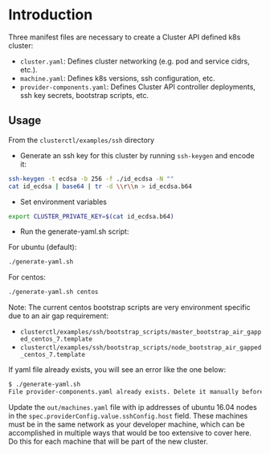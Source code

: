 # Introduction

Three manifest files are necessary to create a Cluster API defined k8s cluster:

- `cluster.yaml`: Defines cluster networking (e.g. pod and service cidrs, etc.).
- `machine.yaml`: Defines k8s versions, ssh configuration, etc.
- `provider-components.yaml`: Defines Cluster API controller deployments, ssh key
  secrets, bootstrap scripts, etc.

## Usage

From the `clusterctl/examples/ssh` directory

- Generate an ssh key for this cluster by running `ssh-keygen` and encode it:

```bash
ssh-keygen -t ecdsa -b 256 -f ./id_ecdsa -N ""
cat id_ecdsa | base64 | tr -d \\r\\n > id_ecdsa.b64
```

- Set environment variables

```bash
export CLUSTER_PRIVATE_KEY=$(cat id_ecdsa.b64)
```

- Run the generate-yaml.sh script:

For ubuntu (default):

```bash
./generate-yaml.sh
```

For centos:

```bash
./generate-yaml.sh centos
```
Note: The current centos bootstrap scripts are very environment specific due to an air gap requirement:

- `clusterctl/examples/ssh/bootstrap_scripts/master_bootstrap_air_gapped_centos_7.template`
- `clusterctl/examples/ssh/bootstrap_scripts/node_bootstrap_air_gapped_centos_7.template`

If yaml file already exists, you will see an error like the one below:

<!-- markdownlint-disable MD013 -->

```bash
$ ./generate-yaml.sh
File provider-components.yaml already exists. Delete it manually before running this script.
```

<!-- markdownlint-enable MD013 -->

Update the `out/machines.yaml` file with ip addresses of ubuntu 16.04 nodes
in the `spec.providerConfig.value.sshConfig.host` field.
These machines must be in the same network as your developer machine, which can
be accomplished in multiple ways that would be too extensive to cover here.
Do this for each machine that will be part of the new cluster.
